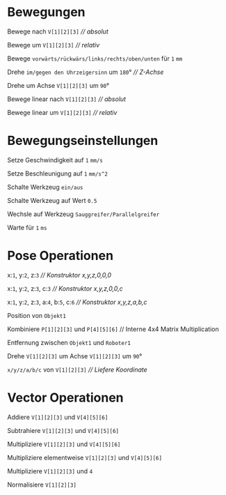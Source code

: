 # Bewegungen

Bewege nach `V[1][2][3]` *// absolut*

Bewege um `V[1][2][3]` *// relativ*

Bewege `vorwärts/rückwärs/links/rechts/oben/unten` für `1` `mm`

Drehe `im/gegen den Uhrzeigersinn` um `180`° *// Z-Achse*

Drehe um Achse `V[1][2][3]` um `90`°

Bewege linear nach `V[1][2][3]` *// absolut*

Bewege linear um `V[1][2][3]` *// relativ*

# Bewegungseinstellungen

Setze Geschwindigkeit auf `1` `mm/s`

Setze Beschleunigung auf `1` `mm/s^2`

Schalte Werkzeug `ein/aus`

Schalte Werkzeug auf Wert `0.5`

Wechsle auf Werkzeug `Sauggreifer/Parallelgreifer`

Warte für `1` `ms`


# Pose Operationen

x:`1`, y:`2`, z:`3` *// Konstruktor x,y,z,0,0,0*

x:`1`, y:`2`, z:`3`, c:`3` *// Konstruktor x,y,z,0,0,c*

x:`1`, y:`2`, z:`3`, a:`4`, b:`5`, c:`6` *// Konstruktor x,y,z,a,b,c*

Position von `Objekt1`

Kombiniere `P[1][2][3]` und `P[4][5][6]` // Interne 4x4 Matrix Multiplication

Entfernung zwischen `Objekt1` und `Roboter1`

Drehe `V[1][2][3]` um Achse `V[1][2][3]` um `90`°

`x/y/z/a/b/c` von `V[1][2][3]` *// Liefere Koordinate*

# Vector Operationen

Addiere `V[1][2][3]` und `V[4][5][6]`

Subtrahiere `V[1][2][3]` und `V[4][5][6]`

Multipliziere `V[1][2][3]` und `V[4][5][6]`

Multipliziere elementweise `V[1][2][3]` und `V[4][5][6]`

Multipliziere `V[1][2][3]` und `4`

Normalisiere `V[1][2][3]`
